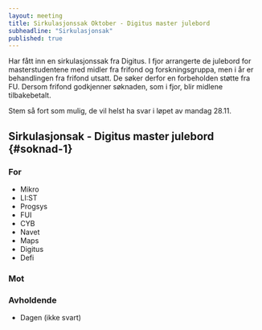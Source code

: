 ```yaml
---
layout: meeting
title: Sirkulasjonssak Oktober - Digitus master julebord
subheadline: "Sirkulasjonsak"
published: true
---
```


Har fått inn en sirkulasjonssak fra Digitus. I fjor arrangerte de julebord for masterstudentene med midler fra frifond og forskningsgruppa, men i år er behandlingen fra frifond utsatt. De søker derfor en forbeholden støtte fra FU. Dersom frifond godkjenner søknaden, som i fjor, blir midlene tilbakebetalt.

Stem så fort som mulig, de vil helst ha svar i løpet av mandag 28.11.

## Sirkulasjonsak - Digitus master julebord {#soknad-1}

### For

- Mikro
- LI:ST
- Progsys
- FUI
- CYB
- Navet
- Maps
- Digitus
- Defi

### Mot

### Avholdende

- Dagen (ikke svart)
